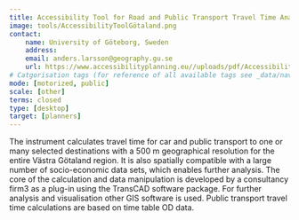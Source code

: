 ```yaml
---
title: Accessibility Tool for Road and Public Transport Travel Time Analysis in Västra Götaland 
image: tools/AccessibilityToolGötaland.png
contact:
    name: University of Göteborg, Sweden 
    address: 
    email: anders.larsson@geography.gu.se
    url: https://www.accessibilityplanning.eu//uploads/pdf/Accessibility-Tool-for-Road-and-Public-Transport-Travel-Time-Analysis-in-Västra-Götaland.pdf 
# Catgorisation tags (for reference of all available tags see _data/navigation_tools.yml file):
mode: [motorized, public]
scale: [other]
terms: closed
type: [desktop]
target: [planners]
---
```


The instrument calculates travel time for car and public transport to one or many selected destinations with a 500 m geographical resolution for the entire Västra Götaland region. It is also spatially compatible with a large number of socio-economic data sets, which enables further analysis. The core of the calculation and data manipulation is developed by a consultancy firm3 as a plug-in using the TransCAD software package. For further analysis and visualisation other GIS software is used. Public transport travel time calculations are based on time table OD data. 